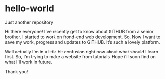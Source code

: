 # hello-world
Just another repository

Hi there everyone!
I've recently get to know about GITHUB from a senior brother. I started to work on frond-end web development. So, Now I want to save my work, progress and updates to GITHUB. It's such a lovely platform.

Well actually I'm in a little bit confusion right now about what should I learn first. So, I'm trying to make a website from tutorials. Hope i'll soon find on what I'll work in future.

Thank you!
